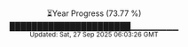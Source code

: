 <p align="center">
⏳Year Progress (73.77 %)<br>
██████████████████████▁▁▁▁▁▁▁▁ <br>
<sub>Updated: Sat, 27 Sep 2025 06:03:26 GMT</sub>
</p>

